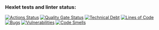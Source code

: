 ### Hexlet tests and linter status:
[![Actions Status](https://github.com/Akbarchick06/java-project-61/actions/workflows/hexlet-check.yml/badge.svg)](https://github.com/Akbarchick06/java-project-61/actions)
[![Quality Gate Status](https://sonarcloud.io/api/project_badges/quality_gate?project=Akbarchick06_java-project-61)](https://sonarcloud.io/dashboard?id=Akbarchick06_java-project-61)
[![Technical Debt](https://sonarcloud.io/api/project_badges/measure?project=Akbarchick06_java-project-61&metric=sqale_index)](https://sonarcloud.io/dashboard?id=Akbarchick06_java-project-61)
[![Lines of Code](https://sonarcloud.io/api/project_badges/measure?project=Akbarchick06_java-project-61&metric=ncloc)](https://sonarcloud.io/dashboard?id=Akbarchick06_java-project-61)
[![Bugs](https://sonarcloud.io/api/project_badges/measure?project=Akbarchick06_java-project-61&metric=bugs)](https://sonarcloud.io/dashboard?id=Akbarchick06_java-project-61)
[![Vulnerabilities](https://sonarcloud.io/api/project_badges/measure?project=Akbarchick06_java-project-61&metric=vulnerabilities)](https://sonarcloud.io/dashboard?id=Akbarchick06_java-project-61)
[![Code Smells](https://sonarcloud.io/api/project_badges/measure?project=Akbarchick06_java-project-61&metric=code_smells)](https://sonarcloud.io/dashboard?id=Akbarchick06_java-project-61)
